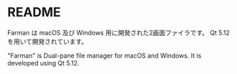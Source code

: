 # README #

Farman は macOS 及び Windows 用に開発された2画面ファイラです。
Qt 5.12 を用いて開発されています。

"Farman" is Dual-pane file manager for macOS and Windows.
It is developed using Qt 5.12.
